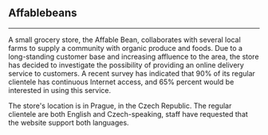 ## Affablebeans
***

A small grocery store, the Affable Bean, collaborates with several local farms to supply a community with organic produce and foods. Due to a long-standing customer base and increasing affluence to the area, the store has decided to investigate the possibility of providing an online delivery service to customers. A recent survey has indicated that 90% of its regular clientele has continuous Internet access, and 65% percent would be interested in using this service.

The store's location is in Prague, in the Czech Republic. The regular clientele are both English and Czech-speaking, staff have requested that the website support both languages.

